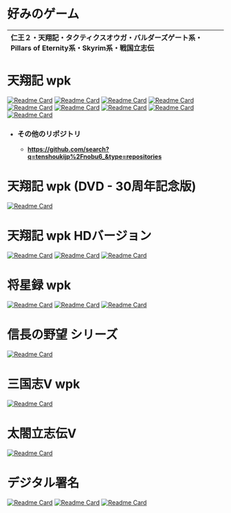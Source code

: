 # 好みのゲーム

|仁王２・天翔記・タクティクスオウガ・バルダーズゲート系・Pillars of Eternity系・Skyrim系・戦国立志伝|
|:---|


# 天翔記 wpk

[![Readme Card](https://github-readme-stats.vercel.app/api/pin/?username=tenshoukijp&repo=nobu6_mod_tsmod)](https://github.com/tenshoukijp/nobu6_mod_tsmod) [![Readme Card](https://github-readme-stats.vercel.app/api/pin/?username=tenshoukijp&repo=nobu6_mod_scenariomod)](https://github.com/tenshoukijp/nobu6_mod_scenariomod)
 [![Readme Card](https://github-readme-stats.vercel.app/api/pin/?username=tenshoukijp&repo=nobu6_mod_pluginmod)](https://github.com/tenshoukijp/nobu6_mod_pluginmod)  [![Readme Card](https://github-readme-stats.vercel.app/api/pin/?username=tenshoukijp&repo=nobu6_mod_moddebugger)](https://github.com/tenshoukijp/nobu6_mod_moddebugger)  
[![Readme Card](https://github-readme-stats.vercel.app/api/pin/?username=tenshoukijp&repo=nobu6_mod_mapdataobgkmod  )](https://github.com/tenshoukijp/nobu6_mod_mapdataobgkmod ) [![Readme Card](https://github-readme-stats.vercel.app/api/pin/?username=tenshoukijp&repo=nobu6_mod_mapdatahdmod )](https://github.com/tenshoukijp/nobu6_mod_mapdatahdmod )
[![Readme Card](https://github-readme-stats.vercel.app/api/pin/?username=tenshoukijp&repo=nobu6_tool_savedataeditor )](https://github.com/tenshoukijp/nobu6_tool_savedataeditor ) [![Readme Card](https://github-readme-stats.vercel.app/api/pin/?username=tenshoukijp&repo=nobu6_tool_hexmap_editor )](https://github.com/tenshoukijp/nobu6_tool_hexmap_editor )
[![Readme Card](https://github-readme-stats.vercel.app/api/pin/?username=tenshoukijp&repo=nobu6_mod_memoryeditormod)](https://github.com/tenshoukijp/nobu6_mod_memoryeditormod)

- ### その他のリポジトリ
  - **https://github.com/search?q=tenshoukijp%2Fnobu6_&type=repositories**

# 天翔記 wpk (DVD - 30周年記念版)

 [![Readme Card](https://github-readme-stats.vercel.app/api/pin/?username=tenshoukijp&repo=nobu6dvd_mod_goldenpatchupdater )](https://github.com/tenshoukijp/nobu6dvd_mod_goldenpatchupdater )

# 天翔記 wpk HDバージョン

 [![Readme Card](https://github-readme-stats.vercel.app/api/pin/?username=tenshoukijp&repo=nobu6hd_mod_hd_version_sdk )](https://github.com/tenshoukijp/nobu6hd_mod_hd_version_sdk )
 [![Readme Card](https://github-readme-stats.vercel.app/api/pin/?username=tenshoukijp&repo=nobu6hd_mod_hd_moddebugger )](https://github.com/tenshoukijp/nobu6hd_mod_hd_moddebugger )
 [![Readme Card](https://github-readme-stats.vercel.app/api/pin/?username=tenshoukijp&repo=nobu6hd_mod_retsudeneditor )](https://github.com/tenshoukijp/nobu6hd_mod_retsudeneditor )

# 将星録 wpk

 [![Readme Card](https://github-readme-stats.vercel.app/api/pin/?username=tenshoukijp&repo=nobu7_data_face )](https://github.com/tenshoukijp/nobu7_data_face )  [![Readme Card](https://github-readme-stats.vercel.app/api/pin/?username=tenshoukijp&repo=nobu7_data_kahou )](https://github.com/tenshoukijp/nobu7_data_kahou )
 [![Readme Card](https://github-readme-stats.vercel.app/api/pin/?username=tenshoukijp&repo=nobu7_tool_savedat_softlink )](https://github.com/tenshoukijp/nobu7_tool_savedat_softlink )

# 信長の野望 シリーズ

[![Readme Card](https://github-readme-stats.vercel.app/api/pin/?username=tenshoukijp&repo=nobu_tool_nobubgmcnv)](https://github.com/tenshoukijp/nobu_tool_nobubgmcnv )

# 三国志Ⅴ wpk

[![Readme Card](https://github-readme-stats.vercel.app/api/pin/?username=tenshoukijp&repo=san5_tool_kaodatapviewer )](https://github.com/tenshoukijp/san5_tool_kaodatapviewer )

# 太閤立志伝Ⅴ

[![Readme Card](https://github-readme-stats.vercel.app/api/pin/?username=tenshoukijp&repo=tr5_mod_termmod )](https://github.com/tenshoukijp/tr5_mod_termmod )


# デジタル署名
[![Readme Card](https://github-readme-stats.vercel.app/api/pin/?username=tenshoukijp&repo=sign_tool_secdrvmagicalpig  )](https://github.com/tenshoukijp/sign_tool_secdrvmagicalpig ) [![Readme Card](https://github-readme-stats.vercel.app/api/pin/?username=tenshoukijp&repo=sing_tool_secdrvchangeshell  )](https://github.com/tenshoukijp/sing_tool_secdrvchangeshell )
[![Readme Card](https://github-readme-stats.vercel.app/api/pin/?username=tenshoukijp&repo=sing_tool_testsigningbird )](https://github.com/tenshoukijp/sing_tool_testsigningbird )
